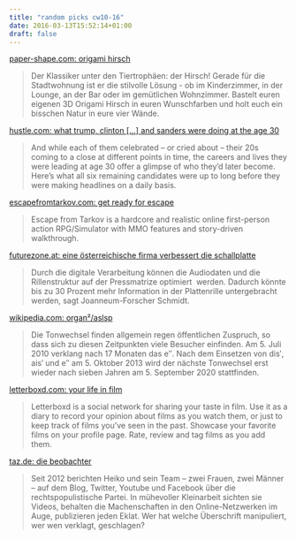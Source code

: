 ```yaml
---
title: "random picks cw10-16"
date: 2016-03-13T15:52:14+01:00
draft: false
---
```


[paper-shape.com: origami hirsch](https://paper-shape.com/de/de/origami/hirsch)

> Der Klassiker unter den Tiertrophäen: der Hirsch! Gerade für die Stadtwohnung ist er die stilvolle Lösung - ob im Kinderzimmer, in der Lounge, an der Bar oder im gemütlichen Wohnzimmer. Bastelt euren eigenen 3D Origami Hirsch in euren Wunschfarben und holt euch ein bisschen Natur in eure vier Wände.

[hustle.com: what trump, clinton [...] and sanders were doing at the age 30](http://thehustle.co/what-candidates-were-doing-at-age-30)

> And while each of them celebrated – or cried about – their 20s coming to a close at different points in time, the careers and lives they were leading at age 30 offer a glimpse of who they’d later become.
> Here’s what all six remaining candidates were up to long before they were making headlines on a daily basis.

[escapefromtarkov.com: get ready for escape](http://www.escapefromtarkov.com/)

> Escape from Tarkov is a hardcore and realistic online first-person action RPG/Simulator with MMO features and story-driven walkthrough.

[futurezone.at: eine österreichische firma verbessert die schallplatte](http://futurezone.at/science/hd-vinyl-oesterreichische-firma-verbessert-schallplatte/186.796.360)

> Durch die digitale Verarbeitung können die Audiodaten und die Rillenstruktur auf der Pressmatrize optimiert  werden. Dadurch könnte bis zu 30 Prozent mehr Information in der Plattenrille untergebracht werden, sagt Joanneum-Forscher Schmidt.

[wikipedia.com: organ²/aslsp](https://de.wikipedia.org/wiki/ORGAN%C2%B2/ASLSP)

> Die Tonwechsel finden allgemein regen öffentlichen Zuspruch, so dass sich zu diesen Zeitpunkten viele Besucher einfinden. Am 5. Juli 2010 verklang nach 17 Monaten das e″. Nach dem Einsetzen von dis′, ais′ und e″ am 5. Oktober 2013 wird der nächste Tonwechsel erst wieder nach sieben Jahren am 5. September 2020 stattfinden.

[letterboxd.com: your life in film](http://letterboxd.com/)

> Letterboxd is a social network for sharing your taste in film. Use it as a diary to record your opinion about films as you watch them, or just to keep track of films you’ve seen in the past. Showcase your favorite films on your profile page. Rate, review and tag films as you add them.

[taz.de: die beobachter](https://www.taz.de/Watchblogs-zur-AfD/!5285861/)

> Seit 2012 berichten Heiko und sein Team – zwei Frauen, zwei Männer – auf dem Blog, Twitter, Youtube und Facebook über die rechtspopulistische Partei. In mühevoller Kleinarbeit sichten sie Videos, behalten die Machenschaften in den Online-Netzwerken im Auge, publizieren jeden Eklat. Wer hat welche Überschrift manipuliert, wer wen verklagt, geschlagen?